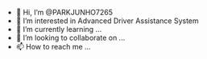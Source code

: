 - 👋 Hi, I’m @PARKJUNHO7265
- 👀 I’m interested in Advanced Driver Assistance System
- 🌱 I’m currently learning ...
- 💞️ I’m looking to collaborate on ...
- 📫 How to reach me ...

<!---
PARKJUNHO7265/PARKJUNHO7265 is a ✨ special ✨ repository because its `README.md` (this file) appears on your GitHub profile.
You can click the Preview link to take a look at your changes.
--->
